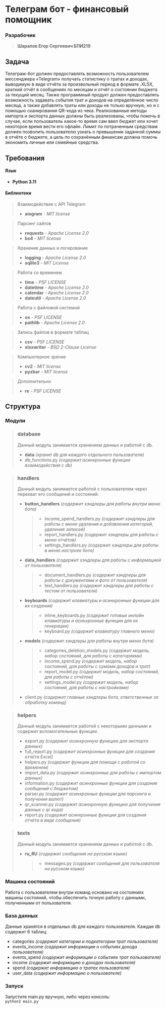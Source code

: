 # Телеграм бот - финансовый помощник

### Разрабочик

> **Шарапов Егор Сергеевич БПИ219**

## Задача
Телеграм-бот должен предоставлять возможность пользователем мессенджера «Telegram» получать статистику о тратах и доходах,
выводимую в виде отчёта за произвольный период в формате .XLSX, краткий отчёт в сообщениях по месяцам и отчёт о состоянии бюджета за текущий месяц.
Также программный продукт должен предоставлять возможность задавать события трат и доходов на определённое число месяца, а также добавлять траты или доходы не только вручную, но и с помощью сканирования QR-кода из чека.
Реализованные методы импорта и экспорта данных должны быть реализованы, чтобы помочь в случае, если пользователь какое-то время сам ввел бюджет или хочет некоторое время вести его офлайн.
Лимит по потраченным средствам должен позволить пользователю узнать о превышении заданной суммы в отчёте о бюджете,
а цель по сохранённым финансам должна помочь экономить личные или семейные средства.
## Требования

#### Язык

- **Python 3.11**

#### Библиотеки

> Взаимодействие с API Telegram
> - **aiogram** - _MIT license_

> Парсинг сайтов
>- **requests** - _Apache License 2.0_
> - **bs4** - _MIT license_

> Хранение данных и логирование
>- **logging** - _Apache License 2.0_
>- **sqlite3** - _MIT License_

> Работа со временем
> - **time** - _PSF LICENSE_
> - **datetime** - _Apache License 2.0_
> - **calendar** - _Apache License 2.0_
> - **dateutil** - _Apache License 2.0_

> Работа с файловой системой
> - **os** - _PSF LICENSE_
> - **pathlib** - _Apache License 2.0_

> Запись файлов в формате таблиц
> - **csv** - _PSF LICENSE_
> - **xlsxwriter** - _BSD 2-Clause License_

> Компьютерное зрение
> - **cv2** - _MIT license_
> - **pyzbar** - _MIT license_

> Дополнительно
> - **re** - _PSF LICENSE_

## Структура

### Модули

> ### **database**
> Данный модуль занимается хранением данных и работой с db.
> - **data** _(хранит db для каждого отдельного пользователя)_
> - db_functions.py _(содержит асинхронные функции взаимодействия с db)_


> ### **handlers**
> Данный модуль занимается работой с пользователем через перехват его сообщений и состояний.
> - **button_handlers** _(содержит хэндлеры для работы внутри меню бота)_
>   > - income_spend_handlers.py _(содержит хэндлеры для работы с меню удаления и добавления категорий, удаления записей)_
>   > - report_handlers.py _(содержит хэндлеры для работы с меню отчётов)_
>   > - settings_handlers.py _(содержит хэндлеры для работы в меню настроек бота)_
> - **data_handlers** _(содержит хэндлеры для работы c информацией от пользователя)_
>   > - document_handlers.py _(содержит хэндлеры для работы с документами и фото от пользователя)_
>   > - text_handlers.py _(содержит хэндлеры для работы с тестом от пользователя)_
> - **keyboards** _(содержит клавиатуры и асинхронные функции для их создания)_
>   > - inline_keyboards.py _(содержит готовые инлайн клавиатуры и асинхронные функции для их генерации)_
>   > - keyboard.py _(содержит клавиатуру главного меню)_
> - **models** _(содержит хэндлеры для работы внутри меню бота)_
>   > - categories_deletion_models.py _(содержит модель, набор состояний, для работы с категориями)_
>   > - income_spend.py _(содержит модель, набор состояний, для работы с сумами доходов и трат)_
>   > - report_model.py _(содержит модель, набор состояний, для работы с отчётом)_
>   > - settings_model.py _(содержит модель, набор состояний, для работы с настройками)_
> - client.py _(содержит главные хэндлеры бота, ответственные за обработку команд)_


> ### **helpers**
> Данный модуль занимается работой с некоторыми данными и содержит вспомогательные функции.
> - export.py _(содержит асинхронную функцию для экспорта данных)_
> - full_report.py _(содержит асинхронные функции для создания отчёта Excel)_
> - helpers.py _(содержит функции для помощи с работой со временем)_
> - import_data.py _(содержит асинхронные для работы с импортом данных)_
> - information.py _(содержит асинхронные функции для создания сообщений с бюджетом)_
> - parser.py _(содержит асинхронные функции для парсинга и получения валют)_
> - qr_scanner.py _(содержит асинхронную функцию для получения данных с qr кода)_
> - report.py _(содержит асинхронные функции для создания отчёта в виде сообщения)_

> ### **texts**
> Данный модуль занимается хранением данных и работой с db.
> - **ru_RU** _(содержит сообщения на русском языке)_
>   > - messages.py _(содержит сообщения для пользователя на русском языке)_

### Машина состояний

Работа с пользователем внутри команд основано на состояниях машины состояний, чтобы обеспечить точную работу с данными,
полученными от пользователя.

### База данных

Данные хранятся в отдельных db для каждого пользователя.
Каждая db содержит 6 таблиц:

- categories _(содержит категории и подкатегории трат пользователя)_
- events_income _(содержит информации о событиях дохода пользователя)_
- events_spend _(содержит информации о событиях трат пользователя)_
- income _(содержит информацию о доходах пользователя)_
- spend _(содержит информацию о тратах пользователя)_
- user_data _(содержит информацию о пользователе)_

### Запуск

Запустите main.py вручную, либо через консоль:\
``
python3 main.py
``
